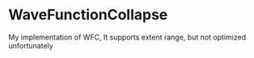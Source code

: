 # WaveFunctionCollapse

My implementation of WFC,
It supports extent range, but not optimized unfortunately
